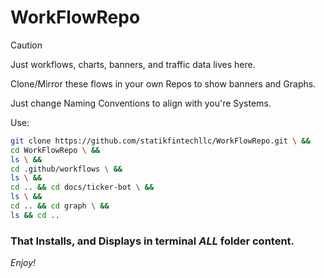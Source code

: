 # WorkFlowRepo

> [!CAUTION]
>
> Just workflows, charts, banners, and traffic data lives here.
>
> Clone/Mirror these flows in your own Repos to show banners and Graphs.
>
> Just change Naming Conventions to align with you're Systems.

Use:

```bash
git clone https://github.com/statikfintechllc/WorkFlowRepo.git \ &&
cd WorkFlowRepo \ &&
ls \ &&
cd .github/workflows \ &&
ls \ &&
cd .. && cd docs/ticker-bot \ &&
ls \ &&
cd .. && cd graph \ &&
ls && cd ..
```

### That Installs, and Displays in terminal *ALL* folder content.

*Enjoy!*
